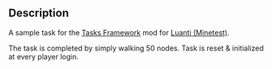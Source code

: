 
## Description

A sample task for the [Tasks Framework](https://content.luanti.org/packages/AntumDeluge/tasks/) mod
for [Luanti (Minetest)](https://luanti.org/).

The task is completed by simply walking 50 nodes. Task is reset & initialized at every player login.
